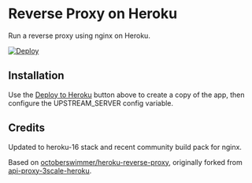 # Reverse Proxy on Heroku

Run a reverse proxy using nginx on Heroku.

[![Deploy](https://www.herokucdn.com/deploy/button.png)](https://dashboard.heroku.com/new?template=https%3A%2F%2Fgithub.com%2Fzhuwen%2Fheroku-reverse-proxy)

## Installation

Use the [Deploy to Heroku](https://heroku.com/deploy) button above to create a
copy of the app, then configure the UPSTREAM_SERVER config variable.

## Credits

Updated to heroku-16 stack and recent community build pack for nginx.

Based on [octoberswimmer/heroku-reverse-proxy](https://github.com/octoberswimmer/heroku-reverse-proxy),
originally forked from [api-proxy-3scale-heroku](https://github.com/Taytay/api-proxy-3scale-heroku).
